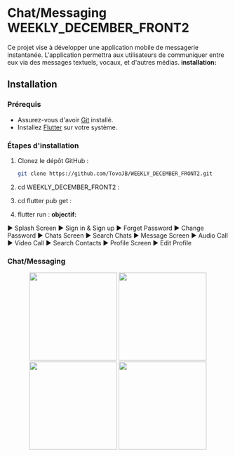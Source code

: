 # Chat/Messaging WEEKLY_DECEMBER_FRONT2

Ce projet vise à développer une application mobile de messagerie instantanée.
L'application permettra aux utilisateurs de communiquer entre eux via des messages textuels,
 vocaux, et d'autres médias.
**installation:**

## Installation

### Prérequis

- Assurez-vous d'avoir [Git](https://git-scm.com/) installé.
- Installez [Flutter](https://flutter.dev/docs/get-started/install) sur votre système.

### Étapes d'installation

1. Clonez le dépôt GitHub :

   ```sh
   git clone https://github.com/TovoJB/WEEKLY_DECEMBER_FRONT2.git
2. cd WEEKLY_DECEMBER_FRONT2 :
3. cd flutter pub get :
3. flutter run :
**objectif:**

► Splash Screen
► Sign in & Sign up
► Forget Password
► Change Password
► Chats Screen
► Search Chats
► Message Screen
► Audio Call
► Video Call
► Search Contacts
► Profile Screen
► Edit Profile

### Chat/Messaging

<div align="center">
  <img src="/screen1.jpg" width="200" />
  <img src="/screen2.jpg" width="200" />
  <img src="/screen3.jpg" width="200" />
  <img src="/screen4.jpg" width="200" />
</div>
